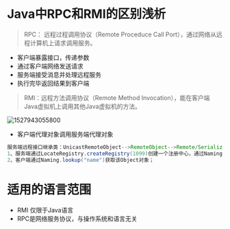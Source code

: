 # Java中RPC和RMI的区别浅析

> RPC： 远程过程调用协议（Remote Proceduce Call Port），通过网络从远程计算机上请求调用服务。

* 客户端暴露接口，传递参数
* 通过客户端网络发送请求
* 服务端接受消息并处理远程服务
* 执行完毕返回结果到客户端

> RMI：远程方法调用协议（Remote Method Invocation），能在客户端Java虚拟机上调用其他Java虚拟机的方法。

![1527943055800](C:\Users\DEAR\AppData\Local\Temp\1527943055800.png)

* 客户端代理对象调用服务端代理对象

```java
服务端远程接口继承类：UnicastRemoteObject-->RemoteObject-->Remote/Serializable
1、服务端通过LocateRegistry.createRegistry(1099)创建一个注册中心，通过Naming.rebind("name", object)映射远程对象的引用；
2、客户端通过Naming.lookup("name")获取该Object对象；
```



#  适用的语言范围

* RMI 仅限于Java语言
* RPC是网络服务协议，与操作系统和语言无关


